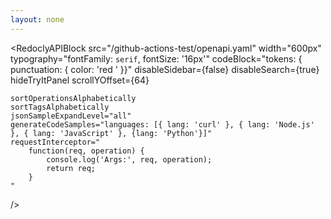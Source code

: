```yaml
---
layout: none
---
```


<RedoclyAPIBlock
    src="/github-actions-test/openapi.yaml"
    width="600px"
    typography="fontFamily: `serif`, fontSize: '16px'"
    codeBlock="tokens: { punctuation: { color: 'red ' }}"
    disableSidebar={false}
    disableSearch={true}
    hideTryItPanel
    scrollYOffset={64}
    
    sortOperationsAlphabetically
    sortTagsAlphabetically
    jsonSampleExpandLevel="all"
    generateCodeSamples="languages: [{ lang: 'curl' }, { lang: 'Node.js' }, { lang: 'JavaScript' }, {lang: 'Python'}]"
    requestInterceptor="
        function(req, operation) {
            console.log('Args:', req, operation);
            return req;
        }
    "
/>
